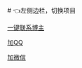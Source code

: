 
<ScrollingNotice />
# 👈左侧边栏，切换项目

<template>
  <div id="carousel-container">
  <client-only>
    <carousel-3d :autoplay="true" :autoplay-timeout="2500" :width="400" :height="270" :display="3" :perspective="35" :space="200">
      <slide v-for="(slide, i) in slides" :index="i" :key="i">
        <!-- 使用插槽来定制每张幻灯片 -->
        <template v-slot="{ index, isCurrent, leftIndex, rightIndex }">
          <div class="slide-content" :class="{ current: isCurrent, onLeft: leftIndex === index, onRight: rightIndex === index }">
            <img :data-index="index" :src="slide.src" :alt="slide.alt" />
            <div v-if="isCurrent" class="caption">{{ slide.caption }}</div>
          </div>
        </template>
      </slide>
    </carousel-3d>
  </client-only>
  </div>
</template>

[一键联系博主](https://qm.qq.com/cgi-bin/qm/qr?k=NZUoWMzd3PQLWwxRGMiBNYEnVkEdNq__&jump_from=webapi&authKey=kgAofDqUzgwMCSX+UQQwxf837zMeWFGGmo4iIcbgkklW2pdfmVOlxPWAK6sMYMaC)

[加QQ](http://cdn.qiniu.liyansheng.top/img/20240715004059.png)

[加微信](http://cdn.qiniu.liyansheng.top/img/20240715004147.png)


<script>
import { Carousel3d, Slide } from "vue-carousel-3d";

export default {
  components: {
    Carousel3d,
    Slide,
  },
  data() {
    return {
      slides: [
        { src: "http://cdn.qiniu.liyansheng.top/img/20241102120624.png", alt: "Image 1", caption: "" },
        { src: "http://cdn.qiniu.liyansheng.top/img/20241102121138.png", alt: "Image 2", caption: "" },
        { src: "http://cdn.qiniu.liyansheng.top/img/20241102121343.png", alt: "Image 2", caption: "" }
      ],
    };
  },
};
</script>

<style scoped>
.theme-default-content:not(.custom){
    max-width: 1200px;
}


#carousel-container {
  display: flex;
  justify-content: center;
  align-items: center;
  margin-top: 20px;
}

/* 定义每个 slide 的样式 */
.slide-content {
  position: relative;
  width: 100%;
  height: 100%;
  transition: transform 0.5s;
}

.slide-content img {
  width: 100%;
  height: auto;
  object-fit: cover;
  border-radius: 10px;
  box-shadow: 0 8px 16px rgba(0, 0, 0, 0.3);
  transition: transform 0.5s;
}

.slide-content.current {
  transform: scale(1.1); /* 当前显示的图片放大 */
}

.slide-content.onLeft,
.slide-content.onRight {
  opacity: 0.7;
}

/* 幻灯片标题 */
.caption {
  position: absolute;
  bottom: 10px;
  left: 50%;
  transform: translateX(-50%);
  background: rgba(0, 0, 0, 0.6);
  color: #fff;
  padding: 5px 10px;
  border-radius: 5px;
  font-size: 14px;
}
</style>

